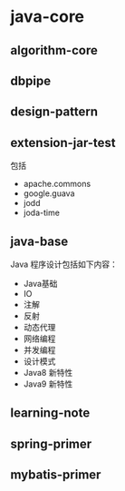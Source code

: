 # java-core

## algorithm-core


## dbpipe


## design-pattern


## extension-jar-test
包括
 - apache.commons
 - google.guava
 - jodd
 - joda-time 


## java-base
Java 程序设计包括如下内容：
 - Java基础
 - IO
 - 注解
 - 反射
 - 动态代理
 - 网络编程
 - 并发编程
 - 设计模式
 - Java8 新特性
 - Java9 新特性


## learning-note


## spring-primer


## mybatis-primer



